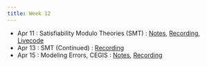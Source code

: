 ```yaml
---
title: Week 12
---
```


- Apr 11 : Satisfiability Modulo Theories (SMT) : [Notes](https://hackmd.io/@lfs/rJmvbXkVq), [Recording](https://brown.hosted.panopto.com/Panopto/Pages/Viewer.aspx?id=83c00cec-d2ac-4cae-95af-ae2900f646e8), [Livecode](https://drive.google.com/file/d/1hhPdYHC-k5DrI8bc5m6C-9t7n8Re2Jo5/view?usp=sharing)
- Apr 13 : SMT (Continued) : [Recording](https://brown.hosted.panopto.com/Panopto/Pages/Viewer.aspx?id=01dc5533-11df-4137-9997-ae2900f64704)
- Apr 15 : Modeling Errors, CEGIS : [Notes](https://hackmd.io/@lfs/rk27CaIN9), [Recording](https://brown.hosted.panopto.com/Panopto/Pages/Viewer.aspx?id=ce839646-3f27-4cce-af46-ae2900f6471d)
